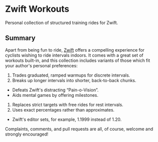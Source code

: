 # Zwift Workouts

Personal collection of structured training rides for Zwift.

## Summary  

Apart from being fun to ride, [Zwift](http://zwift.com) offers a compelling experience for cyclists wishing to ride intervals indoors. It comes with a great set of workouts built-in, and this collection includes variants of those which fit your author's personal preferences:

1. Trades graduated, ramped warmups for discrete intervals.
1. Breaks up longer intervals into shorter, back-to-back chunks.
  - Defeats Zwift's distracting “Pain-o-Vision”.
  - Aids mental games by offering milestones.
1. Replaces strict targets with free rides for rest intervals.
1. Uses exact percentages rather than approximates.
  - Zwift's editor sets, for example, 1.1999 instead of 1.20.

Complaints, comments, and pull requests are all, of course, welcome and strongly encouraged!
